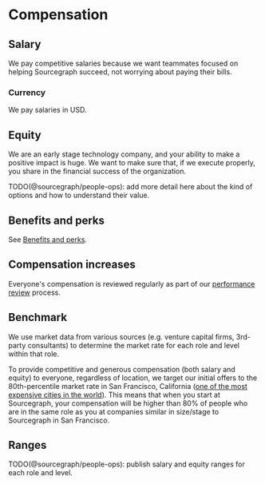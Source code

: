 # Compensation

## Salary

We pay competitive salaries because we want teammates focused on helping Sourcegraph succeed, not worrying about paying their bills.

### Currency

We pay salaries in USD.

## Equity

We are an early stage technology company, and your ability to make a positive impact is huge. We want to make sure that, if we execute properly, you share in the financial success of the organization.

TODO(@sourcegraph/people-ops): add more detail here about the kind of options and how to understand their value.

## Benefits and perks

See [Benefits and perks](benefits-and-perks).

## Compensation increases

Everyone's compensation is reviewed regularly as part of our [performance review](performance-reviews.md) process.

## Benchmark

We use market data from various sources (e.g. venture capital firms, 3rd-party consultants) to determine the market rate for each role and level within that role.

To provide competitive and generous compensation (both salary and equity) to everyone, regardless of location, we target our initial offers to the 80th-percentile market rate in San Francisco, California ([one of the most expensive cities in the world](https://www.businessinsider.com/how-expensive-is-san-francisco-mind-blowing-facts-2019-5)). This means that when you start at Sourcegraph, your compensation will be higher than 80% of people who are in the same role as you at companies similar in size/stage to Sourcegraph in San Francisco.

## Ranges

TODO(@sourcegraph/people-ops): publish salary and equity ranges for each role and level.
